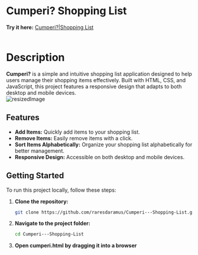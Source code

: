 # Cumperi? Shopping List
**Try it here:** <a href="https://raresdaramus.github.io/Web-Shopping-List/">Cumperi?|Shopping List<a> <br/>
<br/>
# Description
**Cumperi?** is a simple and intuitive shopping list application designed to help users manage their shopping items effectively. Built with HTML, CSS, and JavaScript, this project features a responsive design that adapts to both desktop and mobile devices.
<br/>
![resizedImage](https://github.com/user-attachments/assets/9e6687b7-8de8-4509-8bfa-f8fdba5a63ad)

## Features

- **Add Items:** Quickly add items to your shopping list.
- **Remove Items:** Easily remove items with a click.
- **Sort Items Alphabetically:** Organize your shopping list alphabetically for better management.
- **Responsive Design:** Accessible on both desktop and mobile devices.

## Getting Started

To run this project locally, follow these steps:

1. **Clone the repository:**

   ```bash
   git clone https://github.com/raresdaramus/Cumperi---Shopping-List.git

2. **Navigate to the project folder:**

   ```bash
   cd Cumperi---Shopping-List

3. **Open cumperi.html by dragging it into a browser**
